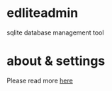 # edliteadmin
sqlite database management tool

# about & settings
Please read more [here](http://edmondsql.github.io)
